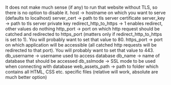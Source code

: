 It does not make much sense (if any) to run that website without TLS, so there is no option to disable it.
host -> hostname on which you want to serve (defaults to localhost)
server_cert -> path to tls server certificate
server_key -> path to tls server private key
redirect_http_to_https -> 1 enables redirect, other values do nothing
http_port -> port on which http request should be catched and redirected to https_port (matters only if redirect_http_to_https is set to 1). You will probably want to set that value to 80.
https_port -> port on which application will be accessible (all catched http requests will be redirected to that port). You will probably want to set that value to 443.
db_username -> username used to access database
db_name -> name of database that should be accessed
db_sslmode -> SSL mode to be used when connecting with database
web_assets_path -> path to folder which contains all HTML, CSS etc. specific files (relative will work, absolute are much better option)
